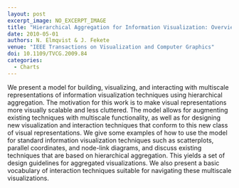 ```yaml
---
layout: post
excerpt_image: NO_EXCERPT_IMAGE
title: "Hierarchical Aggregation for Information Visualization: Overview, Techniques, and Design Guidelines"
date: 2010-05-01
authors: N. Elmqvist & J. Fekete
venue: "IEEE Transactions on Visualization and Computer Graphics"
doi: 10.1109/TVCG.2009.84
categories:
  - Charts
---
```

We present a model for building, visualizing, and interacting with multiscale representations of information visualization techniques using hierarchical aggregation. The motivation for this work is to make visual representations more visually scalable and less cluttered. The model allows for augmenting existing techniques with multiscale functionality, as well as for designing new visualization and interaction techniques that conform to this new class of visual representations. We give some examples of how to use the model for standard information visualization techniques such as scatterplots, parallel coordinates, and node-link diagrams, and discuss existing techniques that are based on hierarchical aggregation. This yields a set of design guidelines for aggregated visualizations. We also present a basic vocabulary of interaction techniques suitable for navigating these multiscale visualizations.
